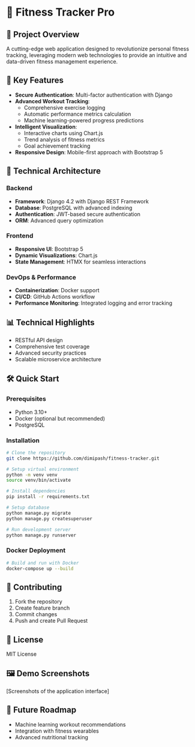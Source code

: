 # 💪 Fitness Tracker Pro

## 🌟 Project Overview
A cutting-edge web application designed to revolutionize personal fitness tracking, leveraging modern web technologies to provide an intuitive and data-driven fitness management experience.

## 🚀 Key Features
- **Secure Authentication**: Multi-factor authentication with Django
- **Advanced Workout Tracking**:
  - Comprehensive exercise logging
  - Automatic performance metrics calculation
  - Machine learning-powered progress predictions
- **Intelligent Visualization**:
  - Interactive charts using Chart.js
  - Trend analysis of fitness metrics
  - Goal achievement tracking
- **Responsive Design**: Mobile-first approach with Bootstrap 5

## 🔧 Technical Architecture
### Backend
- **Framework**: Django 4.2 with Django REST Framework
- **Database**: PostgreSQL with advanced indexing
- **Authentication**: JWT-based secure authentication
- **ORM**: Advanced query optimization

### Frontend
- **Responsive UI**: Bootstrap 5
- **Dynamic Visualizations**: Chart.js
- **State Management**: HTMX for seamless interactions

### DevOps & Performance
- **Containerization**: Docker support
- **CI/CD**: GitHub Actions workflow
- **Performance Monitoring**: Integrated logging and error tracking

## 📊 Technical Highlights
- RESTful API design
- Comprehensive test coverage
- Advanced security practices
- Scalable microservice architecture

## 🛠 Quick Start

### Prerequisites
- Python 3.10+
- Docker (optional but recommended)
- PostgreSQL

### Installation
```bash
# Clone the repository
git clone https://github.com/dimipash/fitness-tracker.git

# Setup virtual environment
python -m venv venv
source venv/bin/activate

# Install dependencies
pip install -r requirements.txt

# Setup database
python manage.py migrate
python manage.py createsuperuser

# Run development server
python manage.py runserver
```

### Docker Deployment
```bash
# Build and run with Docker
docker-compose up --build
```

## 🤝 Contributing
1. Fork the repository
2. Create feature branch
3. Commit changes
4. Push and create Pull Request

## 📄 License
MIT License

## 🖼 Demo Screenshots
[Screenshots of the application interface]

## 🔗 Future Roadmap
- Machine learning workout recommendations
- Integration with fitness wearables
- Advanced nutritional tracking
